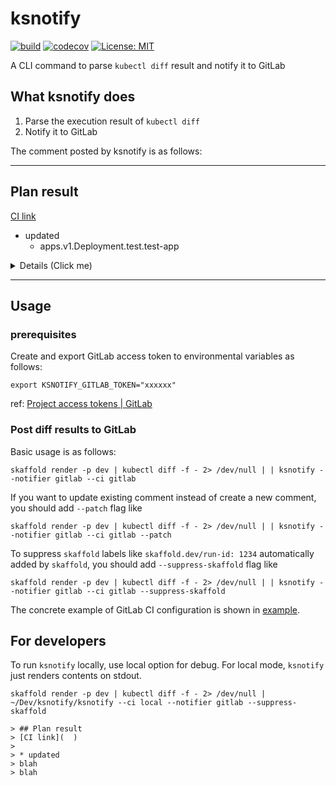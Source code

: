 # ksnotify

[![build](https://github.com/hirosassa/ksnotify/actions/workflows/test.yaml/badge.svg)](https://github.com/hirosassa/ksnotify/actions/workflows/test.yaml)
[![codecov](https://codecov.io/gh/hirosassa/ksnotify/branch/main/graph/badge.svg?token=IXWXVU95B8)](https://codecov.io/gh/hirosassa/ksnotify)
[![License: MIT](https://img.shields.io/badge/license-MIT-blue.svg)](https://github.com/hirosassa/ksnotify/blob/main/LICENSE)

A CLI command to parse `kubectl diff` result and notify it to GitLab

## What ksnotify does

1. Parse the execution result of `kubectl diff`
1. Notify it to GitLab

The comment posted by ksnotify is as follows:

------------
## Plan result

[CI link]( https://example.com )

* updated
  * apps.v1.Deployment.test.test-app

<details><summary>Details (Click me)</summary>

## apps.v1.Deployment.jasmine.test-app
```diff
 @@ -5,7 +5,6 @@
     deployment.kubernetes.io/revision: "3"
+  labels:
+    app: test-app
   name: test-app
   namespace: test
 spec:
@@ -27,7 +26,6 @@
       creationTimestamp: null
       labels:
         app: test-app
-        skaffold.dev/run-id: 1234
     spec:
       containers:
       - args:
```
</details>

------------


## Usage
### prerequisites

Create and export GitLab access token to environmental variables as follows:

```console
export KSNOTIFY_GITLAB_TOKEN="xxxxxx"
```
ref: [Project access tokens | GitLab](https://docs.gitlab.com/ee/user/project/settings/project_access_tokens.html)

### Post diff results to GitLab

Basic usage is as follows:

```console
skaffold render -p dev | kubectl diff -f - 2> /dev/null | | ksnotify --notifier gitlab --ci gitlab
```

If you want to update existing comment instead of create a new comment, you should add `--patch` flag like

```console
skaffold render -p dev | kubectl diff -f - 2> /dev/null | | ksnotify --notifier gitlab --ci gitlab --patch
```

To suppress `skaffold` labels like `skaffold.dev/run-id: 1234` automatically added by `skaffold`, you should add `--suppress-skaffold` flag like

```console
skaffold render -p dev | kubectl diff -f - 2> /dev/null | | ksnotify --notifier gitlab --ci gitlab --suppress-skaffold
```

The concrete example of GitLab CI configuration is shown in [example](https://github.com/hirosassa/ksnotify/tree/main/example).


## For developers

To run `ksnotify` locally, use local option for debug.
For local mode, `ksnotify` just renders contents on stdout.

```console
skaffold render -p dev | kubectl diff -f - 2> /dev/null | ~/Dev/ksnotify/ksnotify --ci local --notifier gitlab --suppress-skaffold

> ## Plan result
> [CI link](  )
>
> * updated
> blah
> blah
```
